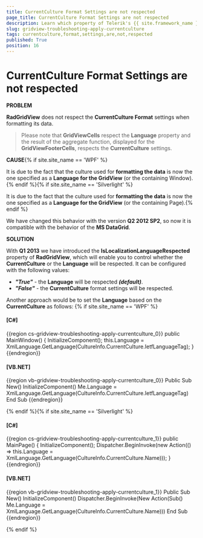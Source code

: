 ```yaml
---
title: CurrentCulture Format Settings are not respected
page_title: CurrentCulture Format Settings are not respected
description: Learn which property of Telerik's {{ site.framework_name }} DataGrid will enable you to control whether the CurrentCulture or the Language are respected.
slug: gridview-troubleshooting-apply-currentculture
tags: currentculture,format,settings,are,not,respected
published: True
position: 16
---
```


# CurrentCulture Format Settings are not respected

__PROBLEM__

__RadGridView__ does not respect the __CurrentCulture Format__ settings when formatting its data.

>Please note that __GridViewCells__ respect the __Language__ property and the result of the aggregate function, displayed for the __GridViewFooterCells__, respects the __CurrentCulture__ settings.
          

__CAUSE__{% if site.site_name == 'WPF' %}

It is due to the fact that the culture used for __formatting the data__ is now the one specified as a __Language for the GridView__ (or the containing Window).{% endif %}{% if site.site_name == 'Silverlight' %}

It is due to the fact that the culture used for __formatting the data__ is now the one specified as a __Language for the GridView__ (or the containing Page).{% endif %}

We have changed this behavior with the version __Q2 2012 SP2__, so now it is compatible with the behavior of the __MS DataGrid__.

__SOLUTION__

With __Q1 2013__ we have introduced the __IsLocalizationLanguageRespected__ property of __RadGridView__, which will enable you to control whether the __CurrentCulture__ or the __Language__ will be respected. It can be configured with the following values: 

* ___"True"___ - the __Language__ will be respected ___(default)___.
* ___"False"___ - the __CurrentCulture__ format settings will be respected.

Another approach would be to set the __Language__ based on the __CurrentCulture__  as follows:
{% if site.site_name == 'WPF' %}

#### __[C#]__

{{region cs-gridview-troubleshooting-apply-currentculture_0}}
	public MainWindow()
	{
	    InitializeComponent();
	    this.Language = XmlLanguage.GetLanguage(CultureInfo.CurrentCulture.IetfLanguageTag);
	}
{{endregion}}

#### __[VB.NET]__

{{region vb-gridview-troubleshooting-apply-currentculture_0}}
	Public Sub New()
	    InitializeComponent()
	    Me.Language = XmlLanguage.GetLanguage(CultureInfo.CurrentCulture.IetfLanguageTag)
	End Sub
{{endregion}}

{% endif %}{% if site.site_name == 'Silverlight' %}



#### __[C#]__

{{region cs-gridview-troubleshooting-apply-currentculture_1}}
	public MainPage()
	{
	    InitializeComponent();
	    Dispatcher.BeginInvoke(new Action(() => this.Language = XmlLanguage.GetLanguage(CultureInfo.CurrentCulture.Name)));
	}
{{endregion}}

#### __[VB.NET]__

{{region vb-gridview-troubleshooting-apply-currentculture_1}}
	Public Sub New()
	    InitializeComponent()
	    Dispatcher.BeginInvoke(New Action(Sub() Me.Language = XmlLanguage.GetLanguage(CultureInfo.CurrentCulture.Name)))
	End Sub
{{endregion}}

{% endif %}
